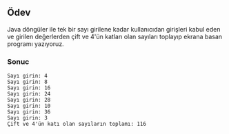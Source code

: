 ## Ödev
Java döngüler ile tek bir sayı girilene kadar kullanıcıdan girişleri kabul eden ve girilen değerlerden çift ve 4'ün katları olan sayıları toplayıp ekrana basan programı yazıyoruz.


### Sonuc
````
Sayı girin: 4
Sayı girin: 8
Sayı girin: 16
Sayı girin: 24
Sayı girin: 28
Sayı girin: 10
Sayı girin: 36
Sayı girin: 3
Çift ve 4'ün katı olan sayıların toplamı: 116
````
